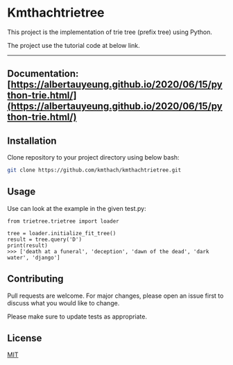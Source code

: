 # Kmthachtrietree

This project is the implementation of trie tree (prefix tree) using Python.

The project use the tutorial code at below link.

---
**Documentation**: [https://albertauyeung.github.io/2020/06/15/python-trie.html/](https://albertauyeung.github.io/2020/06/15/python-trie.html/)
---
## Installation

Clone repository to your project directory using below bash:

``` bash
git clone https://github.com/kmthach/kmthachtrietree.git
```

## Usage

Use can look at the example in the given test.py:

```
from trietree.trietree import loader

tree = loader.initialize_fit_tree()
result = tree.query('D')
print(result)
>>> ['death at a funeral', 'deception', 'dawn of the dead', 'dark water', 'django']

```

## Contributing

Pull requests are welcome. For major changes, please open an issue first to discuss what you would like to change.

Please make sure to update tests as appropriate.

## License
[MIT](https://choosealicense.com/licenses/mit/)
